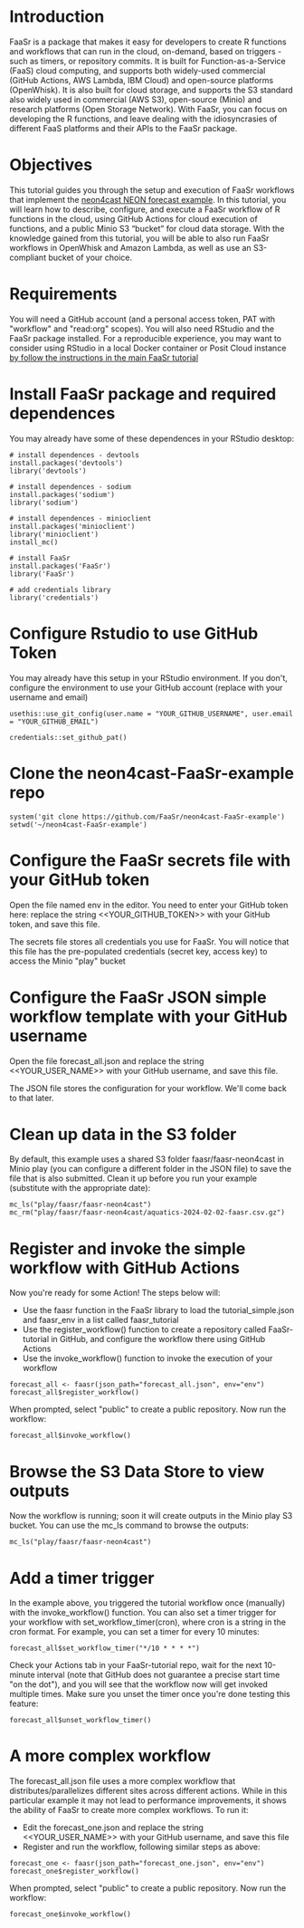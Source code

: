 # Introduction

FaaSr is a package that makes it easy for developers to create R functions and workflows that can run in the cloud, on-demand, based on triggers - such as timers, or repository commits. It is built for Function-as-a-Service (FaaS) cloud computing, and supports both widely-used commercial (GitHub Actions, AWS Lambda, IBM Cloud) and open-source platforms (OpenWhisk). It is also built for cloud storage, and supports the S3 standard also widely used in commercial (AWS S3), open-source (Minio) and research platforms (Open Storage Network). With FaaSr, you can focus on developing the R functions, and leave dealing with the idiosyncrasies of different FaaS platforms and their APIs to the FaaSr package.

# Objectives

This tutorial guides you through the setup and execution of FaaSr workflows that implement the [neon4cast NEON forecast example](https://github.com/eco4cast/neon4cast). In this tutorial, you will learn how to describe, configure, and execute a FaaSr workflow of R functions in the cloud, using GitHub Actions for cloud execution of functions, and a public Minio S3 “bucket” for cloud data storage. With the knowledge gained from this tutorial, you will be able to also run FaaSr workflows in OpenWhisk and Amazon Lambda, as well as use an S3-compliant bucket of your choice. 

# Requirements

You will need a GitHub account (and a personal access token, PAT with "workflow" and "read:org" scopes). You will also need RStudio and the FaaSr package installed. For a reproducible experience, you may want to consider using RStudio in a local Docker container or Posit Cloud instance [by follow the instructions in the main FaaSr tutorial](https://github.com/FaaSr/FaaSr-tutorial/blob/main/README.md) 

# Install FaaSr package and required dependences

You may already have some of these dependences in your RStudio desktop:

```
# install dependences - devtools
install.packages('devtools')
library('devtools')

# install dependences - sodium
install.packages('sodium')
library('sodium')

# install dependences - minioclient
install.packages('minioclient')
library('minioclient')
install_mc()

# install FaaSr
install.packages('FaaSr')
library('FaaSr')

# add credentials library
library('credentials')
```

# Configure Rstudio to use GitHub Token

You may already have this setup in your RStudio environment. If you don't, configure the environment to use your GitHub account (replace with your username and email)

```
usethis::use_git_config(user.name = "YOUR_GITHUB_USERNAME", user.email = "YOUR_GITHUB_EMAIL")
```

```
credentials::set_github_pat()
```

# Clone the neon4cast-FaaSr-example repo

```
system('git clone https://github.com/FaaSr/neon4cast-FaaSr-example')
setwd('~/neon4cast-FaaSr-example')
```

# Configure the FaaSr secrets file with your GitHub token

Open the file named env in the editor. You need to enter your GitHub token here: replace the string <<YOUR_GITHUB_TOKEN>> with your GitHub token, and save this file. 

The secrets file stores all credentials you use for FaaSr. You will notice that this file has the pre-populated credentials (secret key, access key) to access the Minio "play" bucket

# Configure the FaaSr JSON simple workflow template with your GitHub username

Open the file forecast_all.json and replace the string <<YOUR_USER_NAME>> with your GitHub username, and save this file.

The JSON file stores the configuration for your workflow. We'll come back to that later.

# Clean up data in the S3 folder

By default, this example uses a shared S3 folder faasr/faasr-neon4cast in Minio play (you can configure a different folder in the JSON file) to save the file that is also submitted. Clean it up before you run your example (substitute with the appropriate date):

```
mc_ls("play/faasr/faasr-neon4cast")
mc_rm("play/faasr/faasr-neon4cast/aquatics-2024-02-02-faasr.csv.gz")
```

# Register and invoke the simple workflow with GitHub Actions

Now you're ready for some Action! The steps below will:

* Use the faasr function in the FaaSr library to load the tutorial_simple.json and faasr_env in a list called faasr_tutorial
* Use the register_workflow() function to create a repository called FaaSr-tutorial in GitHub, and configure the workflow there using GitHub Actions
* Use the invoke_workflow() function to invoke the execution of your workflow

```
forecast_all <- faasr(json_path="forecast_all.json", env="env")
forecast_all$register_workflow()
```

When prompted, select "public" to create a public repository. Now run the workflow:

```
forecast_all$invoke_workflow()
```

# Browse the S3 Data Store to view outputs

Now the workflow is running; soon it will create outputs in the Minio play S3 bucket. You can use the mc_ls command to browse the outputs:

```
mc_ls("play/faasr/faasr-neon4cast")
```

# Add a timer trigger

In the example above, you triggered the tutorial workflow once (manually) with the invoke_workflow() function. You can also set a timer trigger for your workflow with set_workflow_timer(cron), where cron is a string in the cron format. For example, you can set a timer for every 10 minutes:

```
forecast_all$set_workflow_timer("*/10 * * * *")
```

Check your Actions tab in your FaaSr-tutorial repo, wait for the next 10-minute interval (note that GitHub does not guarantee a precise start time "on the dot"), and you will see that the workflow now will get invoked multiple times. Make sure you unset the timer once you're done testing this feature:

```
forecast_all$unset_workflow_timer()
```

# A more complex workflow

The forecast_all.json file uses a more complex workflow that distributes/parallelizes different sites across different actions. While in this particular example it may not lead to performance improvements, it shows the ability of FaaSr to create more complex workflows. To run it:

* Edit the forecast_one.json and replace the string <<YOUR_USER_NAME>> with your GitHub username, and save this file
* Register and run the workflow, following similar steps as above:

```
forecast_one <- faasr(json_path="forecast_one.json", env="env")
forecast_one$register_workflow()
```

When prompted, select "public" to create a public repository. Now run the workflow:

```
forecast_one$invoke_workflow()
```



